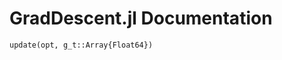 
<a id='GradDescent.jl-Documentation-1'></a>

# GradDescent.jl Documentation


```
update(opt, g_t::Array{Float64})
```

